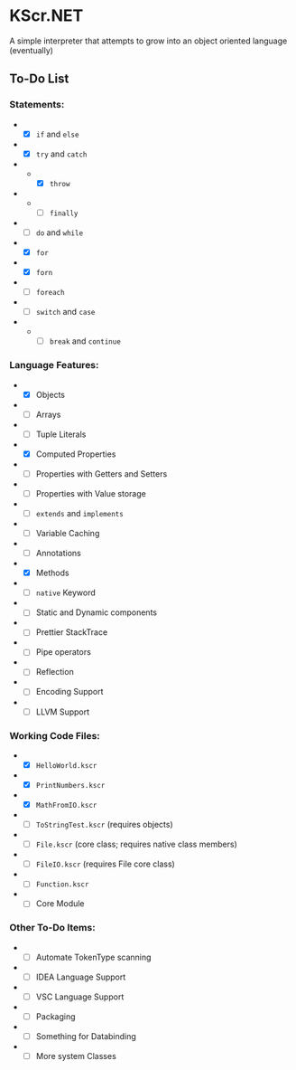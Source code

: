 # KScr.NET
A simple interpreter that attempts to grow into an object oriented language (eventually)

## To-Do List

### Statements:
- - [x] `if` and `else`
- - [x] `try` and `catch`
- - - [x] `throw`
- - - [ ] `finally`
- - [ ] `do` and `while`
- - [x] `for`
- - [x] `forn`
- - [ ] `foreach`
- - [ ] `switch` and `case`
- - - [ ] `break` and `continue`

### Language Features:
- - [x] Objects
- - [ ] Arrays
- - [ ] Tuple Literals
- - [x] Computed Properties
- - [ ] Properties with Getters and Setters
- - [ ] Properties with Value storage
- - [ ] `extends` and `implements`
- - [ ] Variable Caching
- - [ ] Annotations
- - [x] Methods
- - [ ] `native` Keyword
- - [ ] Static and Dynamic components
- - [ ] Prettier StackTrace
- - [ ] Pipe operators
- - [ ] Reflection
- - [ ] Encoding Support
- - [ ] LLVM Support

### Working Code Files:
- - [x] `HelloWorld.kscr`
- - [x] `PrintNumbers.kscr`
- - [x] `MathFromIO.kscr`
- - [ ] `ToStringTest.kscr` (requires objects)
- - [ ] `File.kscr` (core class; requires native class members)
- - [ ] `FileIO.kscr` (requires File core class)
- - [ ] `Function.kscr`
- - [ ] Core Module

### Other To-Do Items:
- - [ ] Automate TokenType scanning
- - [ ] IDEA Language Support
- - [ ] VSC Language Support
- - [ ] Packaging
- - [ ] Something for Databinding
- - [ ] More system Classes
